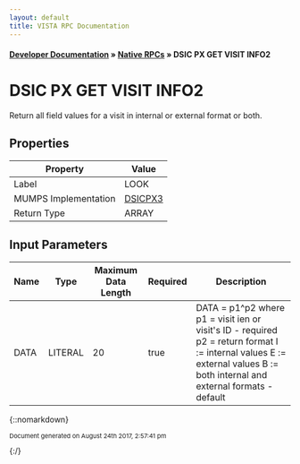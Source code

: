```yaml
---
layout: default
title: VISTA RPC Documentation
---
```


#### [Developer Documentation](../index) &#187; [Native RPCs](TableOfContents) &#187; DSIC PX GET VISIT INFO2<br/>
# DSIC PX GET VISIT INFO2

Return all field values for a visit in internal or external format or both.

## Properties

Property | Value
--- | ---
Label | LOOK
MUMPS Implementation | [DSICPX3](http://code.osehra.org/dox/Routine_DSICPX3_source.html)
Return Type | ARRAY


## Input Parameters

Name | Type | Maximum Data Length | Required | Description
--- | --- | --- | --- | ---
DATA | LITERAL | 20 | true | DATA &#x3D; p1^p2   where  p1 &#x3D; visit ien or visit&#x27;s ID -  required       p2 &#x3D; return format            I :&#x3D; internal values            E :&#x3D; external values            B :&#x3D; both internal and external formats - default



{::nomarkdown} <br/><p style="font-size: 11px">Document generated on August 24th 2017, 2:57:41 pm</p>{:/}
